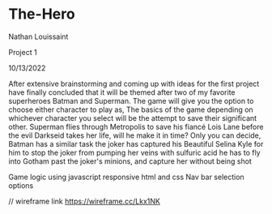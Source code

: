 # The-Hero
Nathan Louissaint

Project 1

10/13/2022

After extensive brainstorming and coming up with ideas for the first project
have finally concluded that it will be themed after two of my favorite superheroes
Batman and Superman. The game will give you the option to choose either
character to play as, The basics of the game depending on whichever character
you select will be the attempt to save their significant other. Superman flies
through Metropolis to save his fiancé Lois Lane before the evil Darkseid takes her life, will he make it in time?
Only you can decide, Batman has a similar task the joker has captured his Beautiful Selina Kyle for him to stop the joker from
pumping her veins with sulfuric acid he has to fly into Gotham past the joker's minions, and capture her without being shot

Game logic using javascript
responsive html and css
Nav bar 
selection options


// wireframe link
https://wireframe.cc/Lkx1NK 


